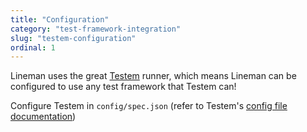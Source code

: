 ```yaml
---
title: "Configuration"
category: "test-framework-integration"
slug: "testem-configuration"
ordinal: 1
---
```


Lineman uses the great [Testem](https://github.com/airportyh/testem) runner, which means Lineman can be configured to use any test framework that Testem can!

Configure Testem in `config/spec.json` (refer to Testem's [config file documentation](https://github.com/airportyh/testem#configuration-file))
